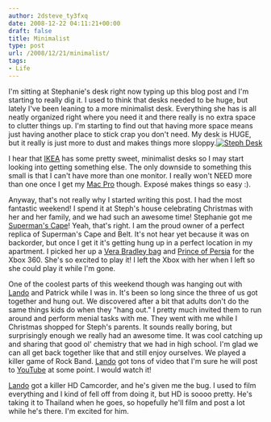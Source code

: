```yaml
---
author: 2dsteve_ty3fxq
date: 2008-12-22 04:11:21+00:00
draft: false
title: Minimalist
type: post
url: /2008/12/21/minimalist/
tags:
- Life
---
```


I'm sitting at Stephanie's desk right now typing up this blog post and I'm starting to really dig it. I used to think that desks needed to be huge, but lately I've been leaning to a more minimalist desk. Everything she has is all neatly organized right where you need it and there really is no extra space to clutter things up. I'm starting to find out that having more space means just having another place to stick crap you don't need. My desk is HUGE, but it really is just more to dust and makes things more sloppy.[![Steph Desk](http://www.bitsandbinary.com/wp-content/uploads/2008/12/steph-desk-2.thumbnail.jpg)
](http://www.bitsandbinary.com/wp-content/uploads/2008/12/steph-desk-2.jpg)

I hear that [IKEA](http://www.ikea.com/) has some pretty sweet, minimalist desks so I may start looking into getting something else. The only downside to something this small is that I can't have more than one monitor. I really won't NEED more than one once I get my [Mac Pro](http://store.apple.com/us/browse/home/shop_mac/family/mac_pro?mco=MTE2NjQ) though. Exposé makes things so easy :).

Anyway, that's not really why I started writing this post. I had the most fantastic weekend! I spend it at Steph's house celebrating Christmas with her and her family, and we had such an awesome time! Stephanie got me [Superman's Cape](http://www.entertainmentearth.com/prodinfo.asp?number=DC26905)! Yeah, that's right. I am the proud owner of a perfect replica of Superman's Cape and Belt. It's not hear yet because it was on backorder, but once I get it it's getting hung up in a perfect location in my apartment. I picked her up a [Vera Bradley bag](http://www.verabradley.com/Site/Store/ProductDetail.aspx?dept=7&sku=152%3a14) and [Prince of Persia](http://www.gamestop.com/Catalog/ProductDetails.aspx?product_id=71599) for the Xbox 360. She's so excited to play it! I left the Xbox with her when I left so she could play it while I'm gone.

One of the coolest parts of this weekend though was hanging out with [Lando](http://landoman.blogspot.com) and Patrick while I was in. It's been so long since the three of us got together and hung out. We discovered after a bit that adults don't do the same things kids do when they "hang out." I pretty much invited them to run around and perform menial tasks with me. They went with me while I Christmas shopped for Steph's parents. It sounds really boring, but surprisingly enough we really had an awesome time. It was cool catching up and sharing that good ol' chemistry that we had in high school. I'm glad we can all get back together like that and still enjoy ourselves. We played a killer game of Rock Band. [Lando](http://landoman.blogspot.com) got tons of video that I'm sure he will post to [YouTube](http://www.youtube.com) at some point. I would watch it!

[Lando](http://landoman.blogspot.com) got a killer HD Camcorder, and he's given me the bug. I used to film everything and I kind of fell off from doing it, but HD is soooo pretty. He's taking it to Thailand when he goes, so hopefully he'll film and post a lot while he's there. I'm excited for him.
